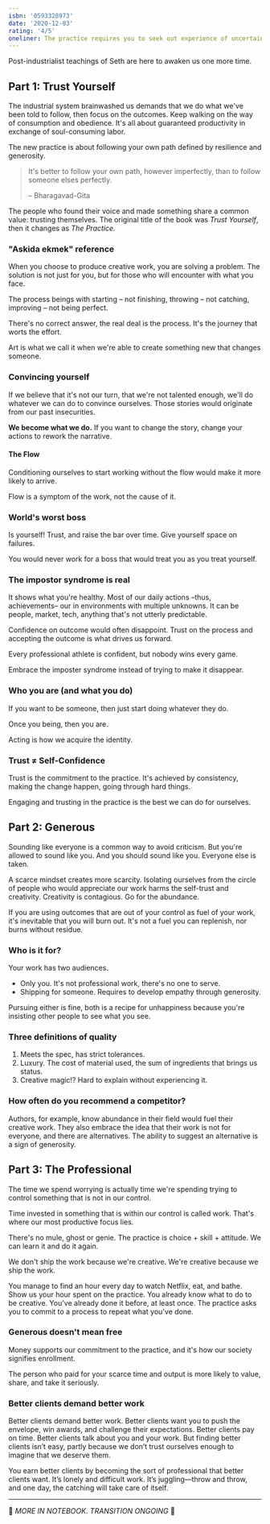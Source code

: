```yaml
---
isbn: '0593328973'
date: '2020-12-03'
rating: '4/5'
oneliner: The practice requires you to seek out experience of uncertainty to place yourself in a room where you will create discomfort.
---
```


Post-industrialist teachings of Seth are here to awaken us one more time.

## Part 1: Trust Yourself

The industrial system brainwashed us demands that we do what we've been told to follow, then focus on the outcomes. Keep walking on the way of consumption and obedience. It's all about guaranteed productivity in exchange of soul-consuming labor.

The new practice is about following your own path defined by resilience and generosity.

> It's better to follow your own path, however imperfectly, than to follow someone elses perfectly.
>
> – Bharagavad-Gita

The people who found their voice and made something share a common value: trusting themselves. The original title of the book was _Trust Yourself_, then it changes as _The Practice._

### "Askida ekmek" reference

When you choose to produce creative work, you are solving a problem. The solution is not just for you, but for those who will encounter with what you face.

The process beings with starting – not finishing, throwing – not catching, improving – not being perfect.

There's no correct answer, the real deal is the process. It's the journey that worts the effort.

Art is what we call it when we're able to create something new that changes someone.

### Convincing yourself

If we believe that it's not our turn, that we're not talented enough, we'll do whatever we can do to convince ourselves. Those stories would originate from our past insecurities.

**We become what we do.** If you want to change the story, change your actions to rework the narrative.

#### The Flow

Conditioning ourselves to start working without the flow would make it more likely to arrive.

Flow is a symptom of the work, not the cause of it.

### World's worst boss

Is yourself! Trust, and raise the bar over time. Give yourself space on failures.

You would never work for a boss that would treat you as you treat yourself.

### The impostor syndrome is real

It shows what you're healthy. Most of our daily actions –thus, achievements– our in environments with multiple unknowns. It can be people, market, tech, anything that's not utterly predictable.

Confidence on outcome would often disappoint. Trust on the process and accepting the outcome is what drives us forward.

Every professional athlete is confident, but nobody wins every game.

Embrace the imposter syndrome instead of trying to make it disappear.

### Who you are (and what you do)

If you want to be someone, then just start doing whatever they do.

Once you being, then you are.

Acting is how we acquire the identity.

### Trust ≠ Self-Confidence

Trust is the commitment to the practice. It's achieved by consistency, making the change happen, going through hard things.

Engaging and trusting in the practice is the best we can do for ourselves.

## Part 2: Generous

Sounding like everyone is a common way to avoid criticism. But you're allowed to sound like you. And you should sound like you. Everyone else is taken.

A scarce mindset creates more scarcity. Isolating ourselves from the circle of people who would appreciate our work harms the self-trust and creativity. Creativity is contagious. Go for the abundance.

If you are using outcomes that are out of your control as fuel of your work, it's inevitable that you will burn out. It's not a fuel you can replenish, nor burns without residue.

### Who is it for?

Your work has two audiences.

- Only you. It's not professional work, there's no one to serve.
- Shipping for someone. Requires to develop empathy through generosity.

Pursuing either is fine, both is a recipe for unhappiness because you're insisting other people to see what you see.

### Three definitions of quality

1. Meets the spec, has strict tolerances.
2. Luxury. The cost of material used, the sum of ingredients that brings us status.
3. Creative magic!? Hard to explain without experiencing it.

### How often do you recommend a competitor?

Authors, for example, know abundance in their field would fuel their creative work. They also embrace the idea that their work is not for everyone, and there are alternatives. The ability to suggest an alternative is a sign of generosity.

## Part 3: The Professional

The time we spend worrying is actually time we're spending trying to control something that is not in our control.

Time invested in something that is within our control is called work. That's where our most productive focus lies.

There's no mule, ghost or genie. The practice is choice + skill + attitude. We can learn it and do it again.

We don't ship the work because we're creative. We're creative because we ship the work.

You manage to find an hour every day to watch Netflix, eat, and bathe. Show us your hour spent on the practice. You already know what to do to be creative. You've already done it before, at least once. The practice asks you to commit to a process to repeat what you've done.

### Generous doesn't mean free

Money supports our commitment to the practice, and it's how our society signifies enrollment.

The person who paid for your scarce time and output is more likely to value, share, and take it seriously.

### Better clients demand better work

Better clients demand better work. Better clients want you to push the envelope, win awards, and challenge their expectations. Better clients pay on time. Better clients talk about you and your work. But finding better clients isn’t easy, partly because we don’t trust ourselves enough to imagine that we deserve them.

You earn better clients by becoming the sort of professional that better clients want. It’s lonely and difficult work. It’s juggling—throw and throw, and one day, the catching will take care of itself.

---

🥸 _MORE IN NOTEBOOK. TRANSITION ONGOING_ 🥸
